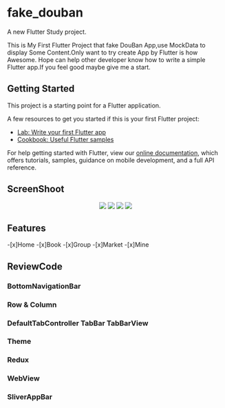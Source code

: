# fake_douban

A new Flutter Study project.

This is My First Flutter Project that fake DouBan App,use MockData to display Some Content.Only want to try create App by Flutter is how Awesome.
Hope can help other developer know how to write a simple Flutter app.If you feel good maybe give me a start.

## Getting Started

This project is a starting point for a Flutter application.

A few resources to get you started if this is your first Flutter project:

- [Lab: Write your first Flutter app](https://flutter.dev/docs/get-started/codelab)
- [Cookbook: Useful Flutter samples](https://flutter.dev/docs/cookbook)

For help getting started with Flutter, view our
[online documentation](https://flutter.dev/docs), which offers tutorials,
samples, guidance on mobile development, and a full API reference.

## ScreenShoot
<center class="half">
    <img src="/art/img1.jpe">
    <img src="/art/img2.jpeg">
    <img src="/art/img3.jpeg">
    <img src="/art/img4.jpeg">
</center>

## Features

-[x]Home
-[x]Book
-[x]Group
-[x]Market 
-[x]Mine

## ReviewCode

### BottomNavigationBar

### Row & Column

### DefaultTabController TabBar TabBarView

### Theme

### Redux

### WebView

### SliverAppBar


